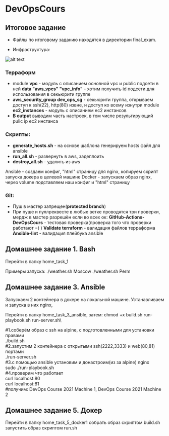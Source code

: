 # DevOpsCours

## Итоговое задание
* Файлы по итоговому заданию находятся в директории final_exam.

* Инфраструктура:

![alt text](https://drive.google.com/uc?export=view&id=1AIFcJTrIrw-UPe_v7nDKvoGtCmpt1Hu5)

### Терраформ
* module **vpc** - модуль с описанием основной vpc и public подсети в ней
**data "aws_vpcs" "vpc_info"** - хотим получить id подсети для использования в секьюрити группе
* **aws_security_group** **dev_ops_sg** - секьюрити группа, открываем доступ к ssh(22), http(80) извне, и доступ ко всему изнутри
module **ec2_instances** - модуль с описанием ec2 инстансов
* **В output** выводим часть настроек, в том числе результирующий pulic ip ec2 инстанса

### Скрипты:
* **generate_hosts.sh** - на основе шаблона генерируем hosts файл для ansible
* **run_all.sh** - развернуть в aws, задеплоить
* **destroy_all.sh** - удалить из aws
 
Ansible - cоздаем конфиг, "html" страницу для nginx, копируем скрипт запуска докера в целевой машине
Docker - запускаем образ nginx, через volume подставляем наш конфиг и "html" страницу

### Git:
- Пуш в мастер запрещен(**protected branch**)
- При пуше и пуллреквесте в любые ветке проводятся три проверки, мердж в мастер разрешён если во всех ок:
**GitHub-Actions-DevOpsCours** - тестовая проверка(проверка того что проверки работают =)  )
**Validate terraform** - валидация файлов терраформа
**Ansible-lint** - валидация плейбука ansible





## Домашнее задание 1. Bash

Перейти в папку home_task_1

Примеры запуска:
./weather.sh Moscow 
./weather.sh Perm

## Домашнее задание 3. Ansible

Запускаем 2 контейнера в докере на локальной машине. Устанавливаем и запуска в них nginx, 

Перейти в папку home_task_3_ansible, затем:
chmod +x build.sh run-playbook.sh run-server.sh\

#1.соберём образ с ssh на alpine, с подготовленными для установки правами\
./build.sh\
#2.запустим 2 контейнера с открытыми ssh(2222,3333) и web(80,81) портами\
./run-server.sh \
#3.с помощью ansible установим и донастроим(из за alpine) nginx\
sudo ./run-playbook.sh \
#4.проверим что работает\
curl localhost:80\
curl localhost:81\
#получим: DevOps Course 2021 Machine 1, DevOps Course 2021 Machine 2

## Домашнее задание 5. Докер

Перейти в папку home_task_5_docker1
собрать образ скриптом build.sh
запустить образ скриптом run.sh
